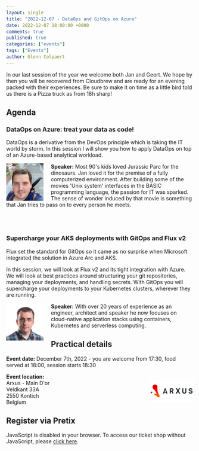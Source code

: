```yaml
---
layout: single
title: "2022-12-07 - DataOps and GitOps on Azure"
date: 2022-12-07 18:00:00 +0000
comments: true
published: true
categories: ["events"]
tags: ["Events"]
author: Glenn Colpaert
---
```


In our last session of the year we welcome both Jan and Geert. We hope by then you will be recovered from Cloudbrew and are ready for an evening packed with their experiences.
Be sure to make it on time as a little bird told us there is a Pizza truck as from 18h sharp!

## Agenda

### DataOps on Azure: treat your data as code!

DataOps is a derivative from the DevOps principle which is taking the IT world by storm. In this session I will show you how to apply DataOps on top of an Azure-based analytical workload.

<img src="/assets/media/speakers/jan-van-meirvenne.png" alt="Jan Van Meirvenne" align="left" height="100" width="100" style="margin-right: 20px;">**Speaker:** Most 90's kids loved Jurassic Parc for the dinosaurs. Jan loved it for the premise of a fully computerized environment. After building some of the movies 'Unix system' interfaces in the BASIC programming language, the passion for IT was sparked. The sense of wonder induced by that movie is something that Jan tries to pass on to every person he meets.

<br /><br />


### Supercharge your AKS deployments with GitOps and Flux v2

Flux set the standard for GitOps so it came as no surprise when Microsoft integrated the solution in Azure Arc and AKS.

In this session, we will look at Flux v2 and its tight integration with Azure. We will look at best practices around structuring your git repositories, managing your deployments, and handling secrets. With GitOps you will supercharge your deployments to your Kubernetes clusters, wherever they are running.

<img src="/assets/media/speakers/geert-baeke.png" alt="Geert Baeke" align="left" height="100" width="100" style="margin-right: 20px;">**Speaker:** With over 20 years of experience as an engineer, architect and speaker he now focuses on cloud-native application stacks using containers, Kubernetes and serverless computing.

## Practical details

**Event date:** December 7th, 2022 - you are welcome from 17:30, food served at 18:00, session starts 18:30

**Event location:**<br />
<img width="120" height="60" align="right" alt="" src="/assets/media/sponsors/logo-arxus-noslogan.png">Arxus - Main D'or<br />
Veldkant 33A<br />
2550 Kontich <br />
Belgium

## Register via Pretix

<link rel="stylesheet" type="text/css" href="https://pretix.eu/azug/20190613/widget/v1.css">
<script type="text/javascript" src="https://pretix.eu/widget/v1.en.js" async></script>
<pretix-widget event="https://pretix.eu/azug/20190613/"></pretix-widget>
<noscript>
   <div class="pretix-widget">
        <div class="pretix-widget-info-message">
            JavaScript is disabled in your browser. To access our ticket shop without JavaScript, please <a target="_blank" rel="noopener" href="https://pretix.eu/azug/20190613/">click here</a>.
        </div>
    </div>
</noscript>
